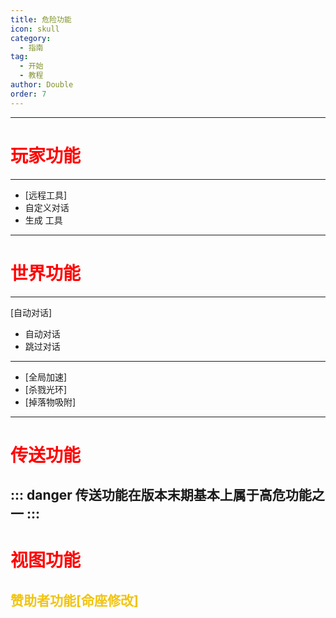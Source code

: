 ```yaml
---
title: 危险功能
icon: skull
category:
  - 指南
tag:
  - 开始
  - 教程
author: Double
order: 7
---
```

---
# <span style="color:red;">玩家功能</span>
---
  - [远程工具]
   - 自定义对话
   - 生成 工具
---
# <span style="color:red;">世界功能</span>
  ---
  [自动对话]
  - 自动对话
  - 跳过对话
  ---
 - [全局加速]
 - [杀戮光环]
 - [掉落物吸附]
---
# <span style="color:red;">传送功能</span>
::: danger 传送功能在版本末期基本上属于高危功能之一
:::
---
# <span style="color:red;">视图功能</span>
<span style="color:#f1c40f;">赞助者功能[命座修改]</span>
---